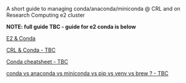 A short guide to managing conda/anaconda/miniconda @ CRL and on Research Computing e2 cluster

**NOTE: full guide TBC - guide for e2 conda is below**

[E2 & Conda](https://github.com/sergeicu/crl-conda/blob/main/e2.md)

[CRL & Conda - TBC]()

[Conda cheatsheet - TBC]()

[conda vs anaconda vs miniconda vs pip vs venv vs brew ?  - TBC]()

